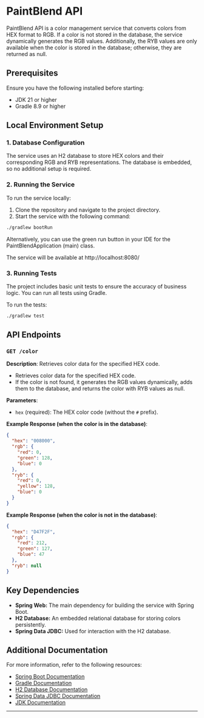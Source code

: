 # PaintBlend API

PaintBlend API is a color management service that converts colors from HEX format to RGB. If a color is not stored in the database, the service dynamically generates the RGB values. Additionally, the RYB values are only available when the color is stored in the database; otherwise, they are returned as null.

## Prerequisites

Ensure you have the following installed before starting:

- JDK 21 or higher
- Gradle 8.9 or higher

## Local Environment Setup

### 1. Database Configuration

The service uses an H2 database to store HEX colors and their corresponding RGB and RYB representations. The database is embedded, so no additional setup is required.

### 2. Running the Service

To run the service locally:

1. Clone the repository and navigate to the project directory.
2. Start the service with the following command:

```bash
./gradlew bootRun
```

Alternatively, you can use the green run button in your IDE for the PaintBlendApplication (main) class.

The service will be available at http://localhost:8080/

### 3. Running Tests

The project includes basic unit tests to ensure the accuracy of business logic. You can run all tests using Gradle.

To run the tests:

```bash
./gradlew test
```

## API Endpoints

### `GET /color`

**Description**: Retrieves color data for the specified HEX code.
- Retrieves color data for the specified HEX code.
- If the color is not found, it generates the RGB values dynamically, adds them to the database, and returns the color with RYB values as null.

**Parameters**:
- `hex` (required): The HEX color code (without the `#` prefix).

**Example Response (when the color is in the database)**:
  ```json
  {
    "hex": "008000",
    "rgb": {
      "red": 0,
      "green": 128,
      "blue": 0
    },
    "ryb": {
      "red": 0,
      "yellow": 128,
      "blue": 0
    }
  }
  ```
**Example Response (when the color is not in the database)**:
  ```json
  {
    "hex": "D47F2F",
    "rgb": {
      "red": 212,
      "green": 127,
      "blue": 47
    },
    "ryb": null
  }
  ```  

## Key Dependencies

- **Spring Web:** The main dependency for building the service with Spring Boot.
- **H2 Database:** An embedded relational database for storing colors persistently.
- **Spring Data JDBC:** Used for interaction with the H2 database.

## Additional Documentation

For more information, refer to the following resources:

- [Spring Boot Documentation](https://spring.io/projects/spring-boot)
- [Gradle Documentation](https://docs.gradle.org/current/userguide/userguide.html)
- [H2 Database Documentation](https://www.h2database.com/html/main.html)
- [Spring Data JDBC Documentation](https://spring.io/projects/spring-data-jdbc)
- [JDK Documentation](https://docs.oracle.com/en/java/)

---

